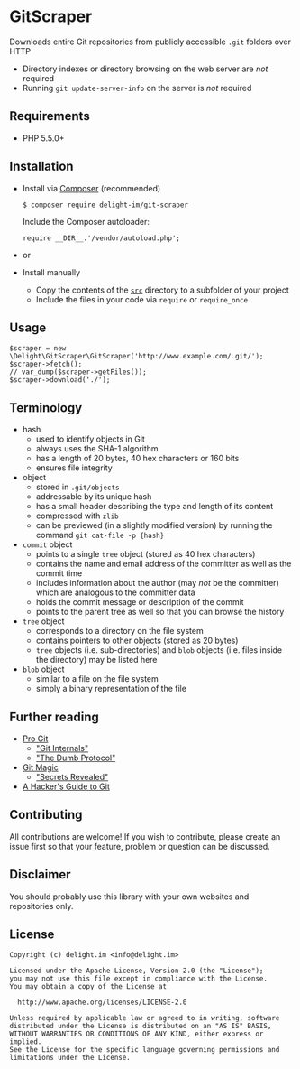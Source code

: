 # GitScraper

Downloads entire Git repositories from publicly accessible `.git` folders over HTTP

 * Directory indexes or directory browsing on the web server are *not* required
 * Running `git update-server-info` on the server is *not* required

## Requirements

 * PHP 5.5.0+

## Installation

 * Install via [Composer](https://getcomposer.org/) (recommended)

   `$ composer require delight-im/git-scraper`

   Include the Composer autoloader:

   `require __DIR__.'/vendor/autoload.php';`

 * or
 * Install manually
   * Copy the contents of the [`src`](src) directory to a subfolder of your project
   * Include the files in your code via `require` or `require_once`

## Usage

```
$scraper = new \Delight\GitScraper\GitScraper('http://www.example.com/.git/');
$scraper->fetch();
// var_dump($scraper->getFiles());
$scraper->download('./');
```

## Terminology

 * hash
   * used to identify objects in Git
   * always uses the SHA-1 algorithm
   * has a length of 20 bytes, 40 hex characters or 160 bits
   * ensures file integrity
 * object
   * stored in `.git/objects`
   * addressable by its unique hash
   * has a small header describing the type and length of its content
   * compressed with `zlib`
   * can be previewed (in a slightly modified version) by running the command `git cat-file -p {hash}`
 * `commit` object
   * points to a single `tree` object (stored as 40 hex characters)
   * contains the name and email address of the committer as well as the commit time
   * includes information about the author (may *not* be the committer) which are analogous to the committer data
   * holds the commit message or description of the commit
   * points to the parent tree as well so that you can browse the history
 * `tree` object
   * corresponds to a directory on the file system
   * contains pointers to other objects (stored as 20 bytes)
   * `tree` objects (i.e. sub-directories) and `blob` objects (i.e. files inside the directory) may be listed here
 * `blob` object
   * similar to a file on the file system
   * simply a binary representation of the file

## Further reading

 * [Pro Git](https://git-scm.com/book/en/v2)
   * ["Git Internals"](https://git-scm.com/book/en/v2/Git-Internals-Plumbing-and-Porcelain)
   * ["The Dumb Protocol"](https://git-scm.com/book/en/v2/Git-Internals-Transfer-Protocols#The-Dumb-Protocol)
 * [Git Magic](http://www-cs-students.stanford.edu/~blynn/gitmagic/)
   * ["Secrets Revealed"](http://www-cs-students.stanford.edu/~blynn/gitmagic/ch08.html)
 * [A Hacker's Guide to Git](http://wildlyinaccurate.com/a-hackers-guide-to-git/)

## Contributing

All contributions are welcome! If you wish to contribute, please create an issue first so that your feature, problem or question can be discussed.

## Disclaimer

You should probably use this library with your own websites and repositories only.

## License

```
Copyright (c) delight.im <info@delight.im>

Licensed under the Apache License, Version 2.0 (the "License");
you may not use this file except in compliance with the License.
You may obtain a copy of the License at

  http://www.apache.org/licenses/LICENSE-2.0

Unless required by applicable law or agreed to in writing, software
distributed under the License is distributed on an "AS IS" BASIS,
WITHOUT WARRANTIES OR CONDITIONS OF ANY KIND, either express or implied.
See the License for the specific language governing permissions and
limitations under the License.
```
